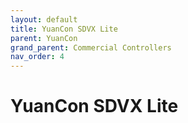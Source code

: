 ```yaml
---
layout: default
title: YuanCon SDVX Lite
parent: YuanCon
grand_parent: Commercial Controllers
nav_order: 4
---
```


# YuanCon SDVX Lite